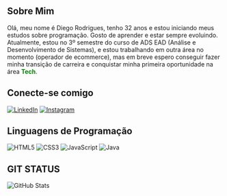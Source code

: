 ## Sobre Mim
Olá, meu nome é Diego Rodrigues, tenho 32 anos e estou iniciando meus estudos sobre programação. Gosto de aprender e estar sempre evoluindo. Atualmente, estou no 3º semestre do curso de ADS EAD (Análise e Desenvolvimento de Sistemas), e estou trabalhando em outra área no momento (operador de ecommerce), mas em breve espero conseguir fazer minha transição de carreira e conquistar minha primeira oportunidade na área <span style="color: green;">**Tech**</span>.

## Conecte-se comigo
[![LinkedIn](https://img.shields.io/badge/LinkedIn-00?style=for-the-badge&logo=linkedin&logoColor=000)](https://www.linkedin.com/in/diego-rodrigues-409479288/)
[![Instagram](https://img.shields.io/badge/-Instagram-00?style=for-the-badge&logo=instagram&logoColor=000)](https://www.instagram.com/dut1.dev/)

## Linguagens de Programação
![HTML5](https://img.shields.io/badge/HTML5-E34F26?style=for-the-badge&logo=html5&logoColor=white)
![CSS3](https://img.shields.io/badge/CSS3-1572B6?style=for-the-badge&logo=css3&logoColor=white)
![JavaScript](https://img.shields.io/badge/JavaScript-F7DF1E?style=for-the-badge&logo=javascript&logoColor=black)
![Java](https://img.shields.io/badge/java-%23ED8B00.svg?style=for-the-badge&logo=openjdk&logoColor=white)

## GIT STATUS
![GitHub Stats](https://github-readme-stats.vercel.app/api?username=Diego-RD&theme=transparent&bg_color=008000&border_color=&show_icons=true&icon_color=000&title_color=000&text_color=FFF&hide_title=true)


<!--
**Diego-RD/Diego-RD** is a ✨ _special_ ✨ repository because its `README.md` (this file) appears on your GitHub profile.

Here are some ideas to get you started:

- 🔭 I’m currently working on ...
- 🌱 I’m currently learning ...
- 👯 I’m looking to collaborate on ...
- 🤔 I’m looking for help with ...
- 💬 Ask me about ...
- 📫 How to reach me: ...
- 😄 Pronouns: ...
- ⚡ Fun fact: ...
-->
